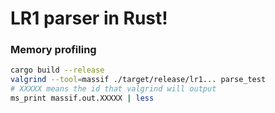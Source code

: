 # LR1 parser in Rust!


### Memory profiling

```sh
cargo build --release
valgrind --tool=massif ./target/release/lr1... parse_test
# XXXXX means the id that valgrind will output
ms_print massif.out.XXXXX | less


```

